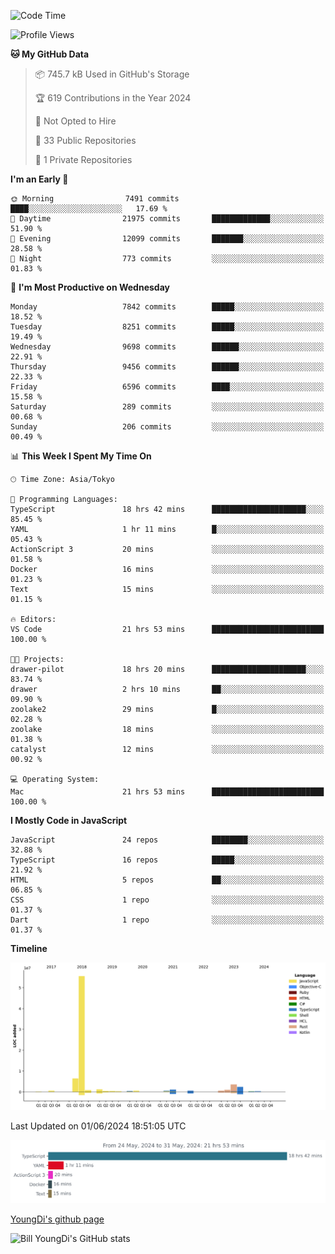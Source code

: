 <!--START_SECTION:waka-->
![Code Time](http://img.shields.io/badge/Code%20Time-728%20hrs%2046%20mins-blue)

![Profile Views](http://img.shields.io/badge/Profile%20Views-0-blue)

**🐱 My GitHub Data** 

> 📦 745.7 kB Used in GitHub's Storage 
 > 
> 🏆 619 Contributions in the Year 2024
 > 
> 🚫 Not Opted to Hire
 > 
> 📜 33 Public Repositories 
 > 
> 🔑 1 Private Repositories 
 > 
**I'm an Early 🐤** 

```text
🌞 Morning                7491 commits        ████░░░░░░░░░░░░░░░░░░░░░   17.69 % 
🌆 Daytime                21975 commits       █████████████░░░░░░░░░░░░   51.90 % 
🌃 Evening                12099 commits       ███████░░░░░░░░░░░░░░░░░░   28.58 % 
🌙 Night                  773 commits         ░░░░░░░░░░░░░░░░░░░░░░░░░   01.83 % 
```
📅 **I'm Most Productive on Wednesday** 

```text
Monday                   7842 commits        █████░░░░░░░░░░░░░░░░░░░░   18.52 % 
Tuesday                  8251 commits        █████░░░░░░░░░░░░░░░░░░░░   19.49 % 
Wednesday                9698 commits        ██████░░░░░░░░░░░░░░░░░░░   22.91 % 
Thursday                 9456 commits        ██████░░░░░░░░░░░░░░░░░░░   22.33 % 
Friday                   6596 commits        ████░░░░░░░░░░░░░░░░░░░░░   15.58 % 
Saturday                 289 commits         ░░░░░░░░░░░░░░░░░░░░░░░░░   00.68 % 
Sunday                   206 commits         ░░░░░░░░░░░░░░░░░░░░░░░░░   00.49 % 
```


📊 **This Week I Spent My Time On** 

```text
🕑︎ Time Zone: Asia/Tokyo

💬 Programming Languages: 
TypeScript               18 hrs 42 mins      █████████████████████░░░░   85.45 % 
YAML                     1 hr 11 mins        █░░░░░░░░░░░░░░░░░░░░░░░░   05.43 % 
ActionScript 3           20 mins             ░░░░░░░░░░░░░░░░░░░░░░░░░   01.58 % 
Docker                   16 mins             ░░░░░░░░░░░░░░░░░░░░░░░░░   01.23 % 
Text                     15 mins             ░░░░░░░░░░░░░░░░░░░░░░░░░   01.15 % 

🔥 Editors: 
VS Code                  21 hrs 53 mins      █████████████████████████   100.00 % 

🐱‍💻 Projects: 
drawer-pilot             18 hrs 20 mins      █████████████████████░░░░   83.74 % 
drawer                   2 hrs 10 mins       ██░░░░░░░░░░░░░░░░░░░░░░░   09.90 % 
zoolake2                 29 mins             █░░░░░░░░░░░░░░░░░░░░░░░░   02.28 % 
zoolake                  18 mins             ░░░░░░░░░░░░░░░░░░░░░░░░░   01.38 % 
catalyst                 12 mins             ░░░░░░░░░░░░░░░░░░░░░░░░░   00.92 % 

💻 Operating System: 
Mac                      21 hrs 53 mins      █████████████████████████   100.00 % 
```

**I Mostly Code in JavaScript** 

```text
JavaScript               24 repos            ████████░░░░░░░░░░░░░░░░░   32.88 % 
TypeScript               16 repos            █████░░░░░░░░░░░░░░░░░░░░   21.92 % 
HTML                     5 repos             ██░░░░░░░░░░░░░░░░░░░░░░░   06.85 % 
CSS                      1 repo              ░░░░░░░░░░░░░░░░░░░░░░░░░   01.37 % 
Dart                     1 repo              ░░░░░░░░░░░░░░░░░░░░░░░░░   01.37 % 
```



**Timeline**

![Lines of Code chart](https://raw.githubusercontent.com/Youngdi/Youngdi/master/assets/bar_graph.png)


 Last Updated on 01/06/2024 18:51:05 UTC
<!--END_SECTION:waka-->

![wakatime](./images/stat.svg)

[YoungDi's github page](https://youngdi.github.io)

![Bill YoungDi's GitHub stats](https://github-readme-stats.vercel.app/api?username=youngdi&count_private=true&show_icons=true)
